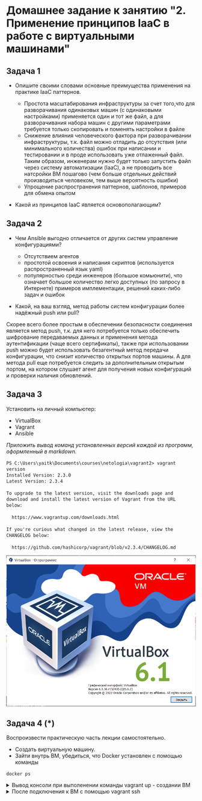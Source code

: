 
# Домашнее задание к занятию "2. Применение принципов IaaC в работе с виртуальными машинами"

## Задача 1

- Опишите своими словами основные преимущества применения на практике IaaC паттернов.

  - Простота масштабирования инфраструктуры за счет того,что для разворачивания одинаковых машин (с одинаковыми настройками) применяется один и тот же файл, а для разворачивания набора машин с другими параметрами требуется только скопировать и поменять настройки в файле
  - Снижение влияния человеческого фактора при разворачивании инфраструктуры, т.к. файл можно отладить до отсутствия (или минимального количества) ошибок при написании и тестировании и в проде использовать уже отлаженный файл. Таким образом, инженерам нужно будет только запустить файл через систему автоматизации (IaaC), а не проводить все натсройки ВМ пошагово (чем больше отдельных действий производиться человеком, тем выше вероятность ошибки)
  - Упрощение распространения паттернов, шаблонов, примеров для обмена опытом 

- Какой из принципов IaaC является основополагающим?

## Задача 2

- Чем Ansible выгодно отличается от других систем управление конфигурациями?

  - Отсутствием агентов
  - простотой освоения и написания скриптов (используется распространенный язык yaml)
  - популярностью среди инженеров (большое комьюнити), что означает большое количество легко доступных (по запросу в Интернете) примеров имплементации, решений каких-либо задач и ошибок

- Какой, на ваш взгляд, метод работы систем конфигурации более надёжный push или pull?

Скорее всего более простым в обеспечении безопасности соединения является метод push, т.к. для него потребуется только обеспечить шифрование передаваемых данных и применения метода аутентификации (чаще всего сертификаты), также при использовании push можно будет использовать безагентный метод передачи конфигурации, что снизит количество открытых портов машины. А для метода pull еще потребуется следить за дополнительным открытым портом, на котором слушает агент для получения новых конфигураций и проверки наличия обновлений. 

## Задача 3

Установить на личный компьютер:

- VirtualBox
- Vagrant
- Ansible

*Приложить вывод команд установленных версий каждой из программ, оформленный в markdown.*

```
PS C:\Users\yaitk\Documents\courses\netologia\vagrant2> vagrant version
Installed Version: 2.3.0
Latest Version: 2.3.4

To upgrade to the latest version, visit the downloads page and
download and install the latest version of Vagrant from the URL
below:

  https://www.vagrantup.com/downloads.html

If you're curious what changed in the latest release, view the
CHANGELOG below:

  https://github.com/hashicorp/vagrant/blob/v2.3.4/CHANGELOG.md
```

![Alt text](images/virtual_box_ver.png?raw=true "Title")

## Задача 4 (*)

Воспроизвести практическую часть лекции самостоятельно.

- Создать виртуальную машину.
- Зайти внутрь ВМ, убедиться, что Docker установлен с помощью команды
```
docker ps
```

<details>
  <summary>Вывод консоли при выполенении команды vagrant up - создании ВМ </summary>
  <p>

PS C:\Users\yaitk\Documents\courses\netologia\git_repo_v2\devops-netology\05-virt-02-iaac-answers\src\vagrant> vagrant up
Bringing machine 'server1.netology' up with 'virtualbox' provider...
==> server1.netology: Importing base box 'bento/ubuntu-20.04'...
==> server1.netology: Matching MAC address for NAT networking...
==> server1.netology: Checking if box 'bento/ubuntu-20.04' version '202206.03.0' is up to date...
==> server1.netology: Setting the name of the VM: server1.netology
==> server1.netology: Clearing any previously set network interfaces...
==> server1.netology: Preparing network interfaces based on configuration...
    server1.netology: Adapter 1: nat
    server1.netology: Adapter 2: hostonly
==> server1.netology: Forwarding ports...
    server1.netology: 22 (guest) => 20011 (host) (adapter 1)
    server1.netology: 22 (guest) => 2222 (host) (adapter 1)
==> server1.netology: Running 'pre-boot' VM customizations...
==> server1.netology: Booting VM...
==> server1.netology: Waiting for machine to boot. This may take a few minutes...
    server1.netology: SSH address: 127.0.0.1:2222
    server1.netology: SSH username: vagrant
    server1.netology: SSH auth method: private key
    server1.netology: Warning: Connection reset. Retrying...
    server1.netology: Warning: Connection aborted. Retrying...
    server1.netology:
    server1.netology: Vagrant insecure key detected. Vagrant will automatically replace
    server1.netology: this with a newly generated keypair for better security.
    server1.netology:
    server1.netology: Inserting generated public key within guest...
    server1.netology: Removing insecure key from the guest if it's present...
    server1.netology: Key inserted! Disconnecting and reconnecting using new SSH key...
==> server1.netology: Machine booted and ready!
==> server1.netology: Checking for guest additions in VM...
==> server1.netology: Setting hostname...
==> server1.netology: Configuring and enabling network interfaces...
==> server1.netology: Mounting shared folders...
    server1.netology: /vagrant => C:/Users/yaitk/Documents/courses/netologia/git_repo_v2/devops-netology/05-virt-02-iaac-answers/src/vagrant
==> server1.netology: Running provisioner: ansible_local...
    server1.netology: Installing Ansible...
    server1.netology: Running ansible-playbook...
[WARNING]: Ansible is being run in a world writable directory (/vagrant),
ignoring it as an ansible.cfg source. For more information see
https://docs.ansible.com/ansible/devel/reference_appendices/config.html#cfg-in-
world-writable-dir
[WARNING]: Found variable using reserved name: connection

PLAY [nodes] *******************************************************************

TASK [Gathering Facts] *********************************************************
ok: [server1.netology]

TASK [Create directory for ssh-keys] *******************************************
ok: [server1.netology]

TASK [Adding rsa-key in /root/.ssh/authorized_keys] ****************************
An exception occurred during task execution. To see the full traceback, use -vvv. The error was: If you are using a module and expect the file to exist on the remote, see the remote_src option
fatal: [server1.netology]: FAILED! => {"changed": false, "msg": "Could not find or access '~/.ssh/id_rsa.pub' on the Ansible Controller.\nIf you are using a module and expect the file to exist on the remote, see the remote_src option"}
...ignoring

TASK [Checking DNS] ************************************************************
changed: [server1.netology]

TASK [Installing tools] ********************************************************
ok: [server1.netology] => (item=git)
ok: [server1.netology] => (item=curl)

TASK [Run script] **************************************************************
changed: [server1.netology]

TASK [Add the current user to docker group] ************************************
changed: [server1.netology]

PLAY RECAP *********************************************************************
server1.netology           : ok=7    changed=3    unreachable=0    failed=0    skipped=0    rescued=0    ignored=1

  </p>
</details>


<details>
  <summary>После подключения к ВМ с помощью vagrant ssh</summary>
    <p>
#```
vagrant@server1:~$ docker ps <br />
CONTAINER ID   IMAGE     COMMAND   CREATED   STATUS    PORTS     NAMES <br /> 
vagrant@server1:~$ docker version  <br />
Client: Docker Engine - Community  <br />
 Version:           20.10.22  <br />
 API version:       1.41  <br />
 Go version:        go1.18.9<br />
 Git commit:        3a2c30b<br />
 Built:             Thu Dec 15 22:28:08 2022<br />
 OS/Arch:           linux/amd64<br />
 Context:           default<br />
 Experimental:      true<br />

Server: Docker Engine - Community<br />
 Engine:<br />
  Version:          20.10.22<br />
  API version:      1.41 (minimum version 1.12)<br />
  Go version:       go1.18.9<br />
  Git commit:       42c8b31<br />
  Built:            Thu Dec 15 22:25:58 2022<br />
  OS/Arch:          linux/amd64<br />
  Experimental:     false<br />
 containerd:<br />
  Version:          1.6.15<br />
  GitCommit:        5b842e528e99d4d4c1686467debf2bd4b88ecd86<br />
 runc:<br />
  Version:          1.1.4<br />
  GitCommit:        v1.1.4-0-g5fd4c4d<br />
 docker-init:<br />
  Version:          0.19.0<br />
  GitCommit:        de40ad0<br />
#```  
    </p>
</details>
